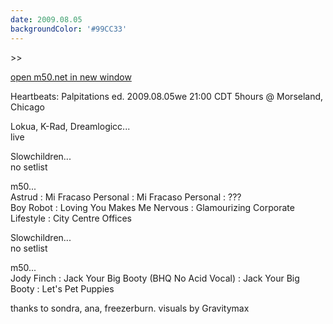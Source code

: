 ```yaml
---
date: 2009.08.05
backgroundColor: '#99CC33'
---
```


\>>

[open m50.net in new window  
](http://m50.net/)  


Heartbeats: Palpitations ed. 2009.08.05we 21:00 CDT 5hours @ Morseland, Chicago  

Lokua, K-Rad, Dreamlogicc...  
live  

Slowchildren...  
no setlist  

m50...  
Astrud : Mi Fracaso Personal : Mi Fracaso Personal : ???  
Boy Robot : Loving You Makes Me Nervous : Glamourizing Corporate Lifestyle : City Centre Offices  

Slowchildren...  
no setlist  

m50...  
Jody Finch : Jack Your Big Booty (BHQ No Acid Vocal) : Jack Your Big Booty : Let's Pet Puppies  

thanks to sondra, ana, freezerburn. visuals by Gravitymax